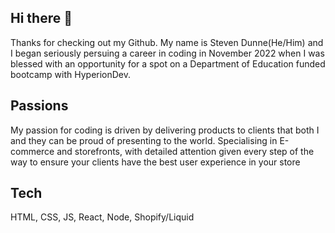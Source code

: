 ## Hi there 👋
Thanks for checking out my Github. 
My name is Steven Dunne(He/Him) and I began seriously persuing a career in coding in November 2022 when I was blessed with an opportunity for a spot on a Department of Education funded bootcamp with HyperionDev.

## Passions
My passion for coding is driven by delivering products to clients that both I and they can be proud of presenting to the world.
Specialising in E-commerce and storefronts, with detailed attention given every step of the way to ensure your clients have the best user experience in your store

## Tech

HTML, CSS, JS, React, Node, Shopify/Liquid


<!--
**StevenDunne/StevenDunne** is a ✨ _special_ ✨ repository because its `README.md` (this file) appears on your GitHub profile.

Here are some ideas to get you started:

- 🔭 I’m currently working on ...
- 🌱 I’m currently learning ...
- 👯 I’m looking to collaborate on ...
- 🤔 I’m looking for help with ...
- 💬 Ask me about ...
- 📫 How to reach me: ...
- 😄 Pronouns: ...
- ⚡ Fun fact: ...
-->

